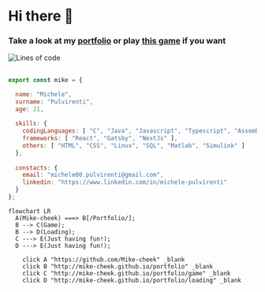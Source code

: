 <h1>Hi there 👋</h1>

<h3>Take a look at my <a href="https://mike-cheek.github.io/portfolio" style={"text-decoration: none; color: #000000;"}>portfolio</a> or play <a href="https://mike-cheek.github.io/portfolio/game" style={"text-decoration: none; color: #000000;"}>this game</a> if you want</h3>

![Lines of code](https://img.shields.io/badge/Let%20me%20introduce-%20myself%20-blue)

<h2></h2>

```js
export const mike = {

  name: "Michele",
  surname: "Pulvirenti",
  age: 21,
  
  skills: {
    codingLanguages: [ "C", "Java", "Javascript", "Typescript", "Assembly MIPS", "BASH (Unix Shell)", "PHP" ],
    frameworks: [ "React", "Gatsby", "NextJs" ],
    others: [ "HTML", "CSS", "Linux", "SQL", "Matlab", "Simulink" ]
  },
  
  constacts: {
    email: "michele00.pulvirenti@gmail.com",
    linkedin: "https://www.linkedin.com/in/michele-pulvirenti"
  }
};
```

```mermaid
flowchart LR
  A(Mike-cheek) ===> B[/Portfolio/];
  B --> C(Game);
  B --> D(Loading);
  C ---> E(Just having fun!);
  D ---> E(Just having fun!);
  
    click A "https://github.com/Mike-cheek" _blank
    click B "http://mike-cheek.github.io/portfolio" _blank
    click C "http://mike-cheek.github.io/portfolio/game" _blank
    click D "http://mike-cheek.github.io/portfolio/loading" _blank

```

<!-- ![Mike-cheek's GitHub stats](https://github-readme-stats.vercel.app/api?username=mike-cheek&count_private=true&show_icons=true&theme=radical&hide=commits)-->

<!--
**Mike-cheek/Mike-cheek** is a ✨ _special_ ✨ repository because its `README.md` (this file) appears on your GitHub profile.

Here are some ideas to get you started:

- 🔭 I’m currently working on ...
- 🌱 I’m currently learning ...
- 👯 I’m looking to collaborate on ...
- 🤔 I’m looking for help with ...
- 💬 Ask me about ...
- 📫 How to reach me: ...
- 😄 Pronouns: ...
- ⚡ Fun fact: ...
-->
